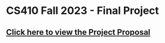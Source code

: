 # CS410 Fall 2023 - Final Project

## [Click here to view the Project Proposal](./CS410_Final_Project_Proposal.pdf)
